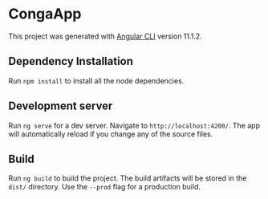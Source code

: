# CongaApp

This project was generated with [Angular CLI](https://github.com/angular/angular-cli) version 11.1.2.

## Dependency Installation

Run `npm install` to install all the node dependencies.


## Development server

Run `ng serve` for a dev server. Navigate to `http://localhost:4200/`. The app will automatically reload if you change any of the source files.

## Build

Run `ng build` to build the project. The build artifacts will be stored in the `dist/` directory. Use the `--prod` flag for a production build.


